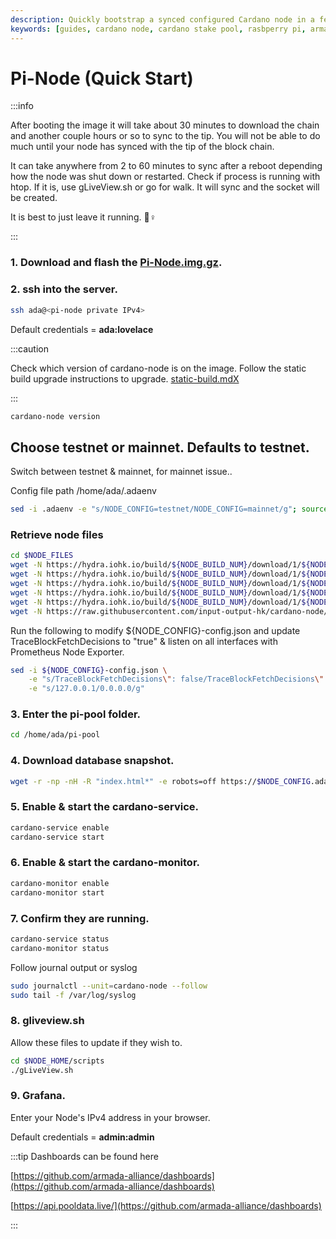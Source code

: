 ```yaml
---
description: Quickly bootstrap a synced configured Cardano node in a few hours.
keywords: [guides, cardano node, cardano stake pool, rasbperry pi, armada alliance, ubuntu]
---
```


# Pi-Node (Quick Start)

:::info

After booting the image it will take about 30 minutes to download the chain and another couple hours or so to sync to the tip. You will not be able to do much until your node has synced with the tip of the block chain.

It can take anywhere from 2 to 60 minutes to sync after a reboot depending how the node was shut down or restarted. Check if process is running with htop. If it is, use gLiveView.sh or go for walk. It will sync and the socket will be created.

It is best to just leave it running. 🏃♀

:::


### **1. Download and flash the** [**Pi-Node.img.gz**](https://mainnet.adamantium.online/Pi-Node.img.gz)**.**

### 2. ssh into the server.

```bash title=">_ Terminal"
ssh ada@<pi-node private IPv4>
```

Default credentials = **ada:lovelace**

:::caution

Check which version of cardano-node is on the image. Follow the static build upgrade instructions to upgrade. [static-build.mdX](../updating-a-cardano-node/static-build.mdX "mention")

:::


```bash title=">_ Terminal"
cardano-node version
```

## Choose testnet or mainnet. **Defaults to testnet**.

Switch between testnet & mainnet, for mainnet issue..

Config file path /home/ada/.adaenv

```bash title=">_ Terminal"
sed -i .adaenv -e "s/NODE_CONFIG=testnet/NODE_CONFIG=mainnet/g"; source .adaenv
```

### Retrieve node files

```bash title=">_ Terminal"
cd $NODE_FILES
wget -N https://hydra.iohk.io/build/${NODE_BUILD_NUM}/download/1/${NODE_CONFIG}-config.json
wget -N https://hydra.iohk.io/build/${NODE_BUILD_NUM}/download/1/${NODE_CONFIG}-byron-genesis.json
wget -N https://hydra.iohk.io/build/${NODE_BUILD_NUM}/download/1/${NODE_CONFIG}-shelley-genesis.json
wget -N https://hydra.iohk.io/build/${NODE_BUILD_NUM}/download/1/${NODE_CONFIG}-alonzo-genesis.json
wget -N https://hydra.iohk.io/build/${NODE_BUILD_NUM}/download/1/${NODE_CONFIG}-topology.json
wget -N https://raw.githubusercontent.com/input-output-hk/cardano-node/master/cardano-submit-api/config/tx-submit-mainnet-config.yaml
```

Run the following to modify ${NODE_CONFIG}-config.json and update TraceBlockFetchDecisions to "true" & listen on all interfaces with Prometheus Node Exporter.

```bash title=">_ Terminal"
sed -i ${NODE_CONFIG}-config.json \
    -e "s/TraceBlockFetchDecisions\": false/TraceBlockFetchDecisions\": true/g" \
    -e "s/127.0.0.1/0.0.0.0/g"
```

### 3. Enter the pi-pool folder.

```bash title=">_ Terminal"
cd /home/ada/pi-pool
```

### 4. Download database snapshot.

```bash title=">_ Terminal"
wget -r -np -nH -R "index.html*" -e robots=off https://$NODE_CONFIG.adamantium.online/db/
```

### 5. Enable & start the cardano-service.

```bash title=">_ Terminal"
cardano-service enable
cardano-service start
```

### 6. Enable & start the cardano-monitor.

```bash title=">_ Terminal"
cardano-monitor enable
cardano-monitor start
```

### 7. Confirm they are running.

```bash title=">_ Terminal"
cardano-service status
cardano-monitor status
```

Follow journal output or syslog

```bash title=">_ Terminal"
sudo journalctl --unit=cardano-node --follow
sudo tail -f /var/log/syslog
```

### 8. gliveview.sh
Allow these files to update if they wish to.

```bash title=">_ Terminal"
cd $NODE_HOME/scripts
./gLiveView.sh
```

### 9. Grafana.

Enter your Node's IPv4 address in your browser.

Default credentials = **admin:admin**

:::tip Dashboards can be found here

[https://github.com/armada-alliance/dashboards](https://github.com/armada-alliance/dashboards)

[https://api.pooldata.live/](https://github.com/armada-alliance/dashboards)

:::